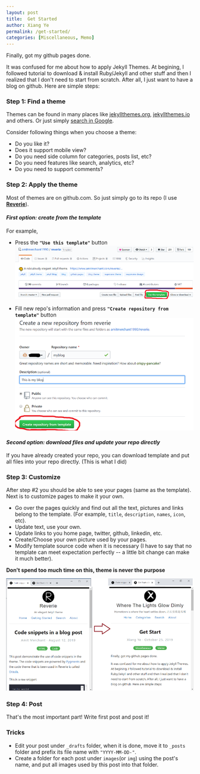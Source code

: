 ```yaml
---
layout: post
title:  Get Started
author: Xiang Ye
permalink: /get-started/
categories: [Miscellaneous, Memo]
---
```


Finally, got my github pages done.

It was confused for me about how to apply Jekyll Themes. At begining, I followed tutorial to download & install Ruby/Jekyll and other stuff and then I realized that I don't need to start from scratch. After all, I just want to have a blog on github. Here are simple steps:

### **Step 1:** Find a theme

Themes can be found in many places like [jekyllthemes.org](http://jekyllthemes.org/), [jekyllthemes.io](https://jekyllthemes.io/) and others. Or just simply [search in Google](https://www.google.com/search?q=jekyll+themes).

Consider following things when you choose a theme:

- Do you like it?
- Does it support mobile view?
- Do you need side column for categories, posts list, etc?
- Do you need features like search, analytics, etc?
- Do you need to support comments?

### **Step 2:** Apply the theme

Most of themes are on github.com. So just simply go to its repo (I use **[Reverie](https://github.com/amitmerchant1990/reverie)**).

#### *First option: create from the template*

For example,
- Press the **`"Use this template"`** button
![Use Template](/images/20191025-get-started/github-use-template.png)

- Fill new repo's information and press **`"Create repository from template"`** button
![Use Template](/images/20191025-get-started/github-create-repo-from-template.png)

#### *Second option: download files and update your repo directly*

If you have already created your repo, you can download template and put all files into your repo directly. (This is what I did)

### **Step 3:** Customize

After step #2 you should be able to see your pages (same as the template). Next is to customize pages to make it your own.

- Go over the pages quickly and find out all the text, pictures and links belong to the template. (For example, `title`, `description`, `names`, `icon`, etc).
- Update text, use your own.
- Update links to you home page, twitter, github, linkedin, etc.
- Create/Choose your own picture used by your pages.
- Modify template source code when it is necessary (I have to say that no template can meet expectation perfectly --  a little bit change can make it much better).

**Don't spend too much time on this, theme is never the purpose**

![Customize](/images/20191025-get-started/customize.png)

### **Step 4:** Post

That's the most important part! Write first post and post it!

### **Tricks**

- Edit your post under `_drafts` folder, when it is done, move it to `_posts` folder and prefix its file name with `"YYYY-MM-DD-"`.
- Create a folder for each post under `images`(or `img`) using the post's name, and put all images used by this post into that folder.

